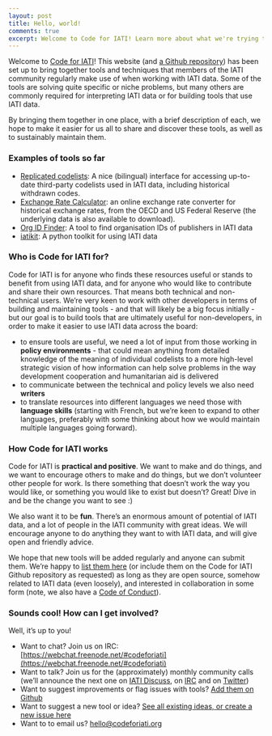 ```yaml
---
layout: post
title: Hello, world!
comments: true
excerpt: Welcome to Code for IATI! Learn more about what we're trying to do and how you can get involved.
---
```


Welcome to [Code for IATI](https://codeforiati.org)! This website (and [a Github repository](https://github.com/codeforiati)) has been set up to bring together tools and techniques that members of the IATI community regularly make use of when working with IATI data. Some of the tools are solving quite specific or niche problems, but many others are commonly required for interpreting IATI data or for building tools that use IATI data.

By bringing them together in one place, with a brief description of each, we hope to make it easier for us all to share and discover these tools, as well as to sustainably maintain them.

### Examples of tools so far

* [Replicated codelists](https://codelists.codeforiati.org/): A nice (bilingual) interface for accessing up-to-date third-party codelists used in IATI data, including historical withdrawn codes.
* [Exchange Rate Calculator](https://exchangerates.codeforiati.org/): an online exchange rate converter for historical exchange rates, from the OECD and US Federal Reserve (the underlying data is also available to download).
* [Org ID Finder](https://org-id-finder.codeforiati.org/): A tool to find organisation IDs of publishers in IATI data
* [iatikit](https://iatikit.readthedocs.io/): A python toolkit for using IATI data

### Who is Code for IATI for?

Code for IATI is for anyone who finds these resources useful or stands to benefit from using IATI data, and for anyone who would like to contribute and share their own resources. That means both technical and non-technical users. We’re very keen to work with other developers in terms of building and maintaining tools - and that will likely be a big focus initially - but our goal is to build tools that are ultimately useful for non-developers, in order to make it easier to use IATI data across the board:
* to ensure tools are useful, we need a lot of input from those working in **policy environments** - that could mean anything from detailed knowledge of the meaning of individual codelists to a more high-level strategic vision of how information can help solve problems in the way development cooperation and humanitarian aid is delivered
* to communicate between the technical and policy levels we also need **writers**
* to translate resources into different languages we need those with **language skills** (starting with French, but we’re keen to expand to other languages, preferably with some thinking about how we would maintain multiple languages going forward).

### How Code for IATI works

Code for IATI is **practical and positive**. We want to make and do things, and we want to encourage others to make and do things, but we don’t volunteer other people for work. Is there something that doesn’t work the way you would like, or something you would like to exist but doesn’t? Great! Dive in and be the change you want to see :)

We also want it to be **fun**. There’s an enormous amount of potential of IATI data, and a lot of people in the IATI community with great ideas. We will encourage anyone to do anything they want to with IATI data, and will give open and friendly advice.

We hope that new tools will be added regularly and anyone can submit them. We’re happy to [list them here](https://codeforiati.org/) (or include them on the Code for IATI Github repository as requested) as long as they are open source, somehow related to IATI data (even loosely), and interested in collaboration in some form (note, we also have a [Code of Conduct](https://codeforiati.org/code-of-conduct)).

### Sounds cool! How can I get involved?

Well, it’s up to you!

* Want to chat? Join us on IRC: [https://webchat.freenode.net/#codeforiati](https://webchat.freenode.net/#codeforiati)
* Want to talk? Join us for the (approximately) monthly community calls (we’ll announce the next one on [IATI Discuss](https://discuss.iatistandard.org/latest), on [IRC](https://webchat.freenode.net/#codeforiati) and on [Twitter](https://twitter.com/search?q=%23iati&f=live))
* Want to suggest improvements or flag issues with tools? [Add them on Github](https://github.com/codeforIATI)
* Want to suggest a new tool or idea? [See all existing ideas, or create a new issue here](https://github.com/codeforIATI/iati-ideas/issues)
* Want to to email us? [hello@codeforiati.org](mailto:hello@codeforiati.org)


